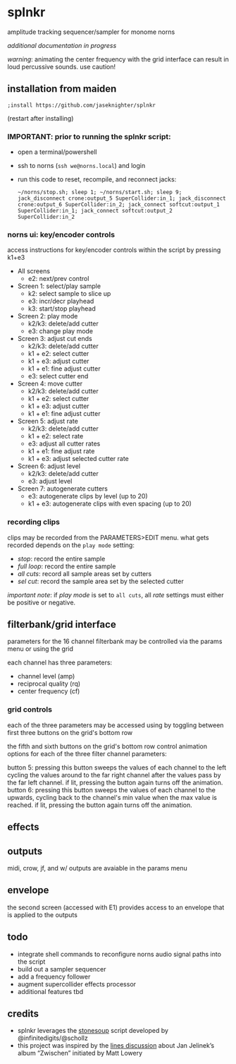 # splnkr
 amplitude tracking sequencer/sampler for monome norns

*additional documentation in progress*

*warning*: animating the center frequency with the grid interface can result in loud percussive sounds. use caution!

## installation from maiden
`;install https://github.com/jaseknighter/splnkr`

(restart after installing)

### IMPORTANT: prior to running the splnkr script:
* open a terminal/powershell
* ssh to norns (`ssh we@norns.local`) and login
* run this code to reset, recompile, and reconnect jacks: 

  ```~/norns/stop.sh; sleep 1; ~/norns/start.sh; sleep 9; jack_disconnect crone:output_5 SuperCollider:in_1; jack_disconnect crone:output_6 SuperCollider:in_2; jack_connect softcut:output_1 SuperCollider:in_1; jack_connect softcut:output_2 SuperCollider:in_2```

### norns ui: key/encoder controls
access instructions for key/encoder controls within the script by pressing k1+e3

* All screens
  * e2: next/prev control
* Screen 1: select/play sample 
  * k2: select sample to slice up
  * e3: incr/decr playhead
  * k3: start/stop playhead
* Screen 2: play mode
  * k2/k3: delete/add cutter
  * e3: change play mode
* Screen 3: adjust cut ends
  * k2/k3: delete/add cutter
  * k1 + e2: select cutter
  * k1 + e3: adjust cutter
  * k1 + e1: fine adjust cutter
  * e3: select cutter end
* Screen 4: move cutter
  * k2/k3: delete/add cutter
  * k1 + e2: select cutter
  * k1 + e3: adjust cutter
  * k1 + e1: fine adjust cutter
* Screen 5: adjust rate
  * k2/k3: delete/add cutter
  * k1 + e2: select rate
  * e3: adjust all cutter rates
  * k1 + e1: fine adjust rate
  * k1 + e3: adjust selected cutter rate
* Screen 6: adjust level
  * k2/k3: delete/add cutter
  * e3: adjust level
* Screen 7: autogenerate cutters
  * e3: autogenerate clips by level (up to 20)
  * k1 + e3: autogenerate clips with even spacing (up to 20)

### recording clips
clips may be recorded from the PARAMETERS>EDIT menu. what gets recorded depends on the `play mode` setting:
* *stop*: record the entire sample 
* *full loop*: record the entire sample 
* *all cuts*: record all sample areas set by cutters
* *sel cut*: record the sample area set by the selected cutter

*important note*: if *play mode* is set to `all cuts`, all *rate* settings must either be positive or negative. 

## filterbank/grid interface

parameters for the 16 channel filterbank may be controlled via the params menu or using the grid

each channel has three parameters: 
* channel level (amp)
* reciprocal quality (rq)
* center frequency (cf)

### grid controls
each of the three parameters may be accessed using by toggling between first three buttons on the grid's bottom row 

the fifth and sixth buttons on the grid's bottom row control animation options for each of the three filter channel parameters:

button 5: pressing this button sweeps the values of each channel to the left cycling the values around to the far right channel after the values pass by the far left channel. if lit, pressing the button again turns off the animation.
button 6: pressing this button sweeps the values of each channel to the upwards, cycling back to the channel's min value when the max value is reached. if lit, pressing the button again turns off the animation.

## effects


## outputs 

midi, crow, jf, and w/ outputs are avaiable in the params menu

## envelope

the second screen (accessed with E1) provides access to an envelope that is applied to the outputs

## todo
* integrate shell commands to reconfigure norns audio signal paths into the script
* build out a sampler sequencer
* add a frequency follower
* augment supercollider effects processor
* additional features tbd

## credits
* splnkr leverages the [stonesoup](https://github.com/schollz/stonesoup) script developed by @infinitedigits/@schollz
* this project was inspired by the [lines discussion](https://llllllll.co/t/re-deconstructing-jan-jelineks-zwischen/46577/4) about Jan Jelinek’s album “Zwischen” initiated by Matt Lowery